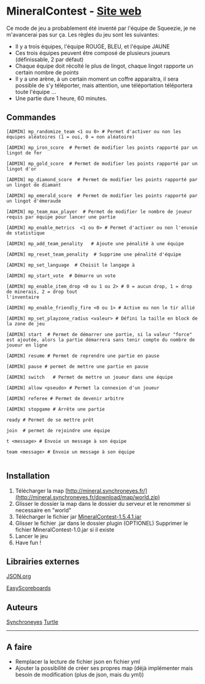 # MineralContest - [Site web](http://mineral.synchroneyes.fr)


Ce mode de jeu a probablement été inventé par l'équipe de Squeezie, je ne m'avancerai pas sur ça.
Les règles du jeu sont les suivantes:

* Il y a trois équipes, l'équipe ROUGE, BLEU, et l'équipe JAUNE
* Ces trois équipes peuvent être composé de plusieurs joueurs (définissable, 2 par défaut)
* Chaque équipe doit récolté le plus de lingot, chaque lingot rapporte un certain nombre de points
* Il y a une arène, à un certain moment un coffre apparaitra, il sera possible de s'y téléporter, mais attention, une téléportation téléportera toute l'équipe ...
* Une partie dure 1 heure, 60 minutes.

## Commandes

```
[ADMIN] mp_randomize_team <1 ou 0> # Permet d'activer ou non les équipes aléatoires (1 = oui, 0 = non aléatoire)

[ADMIN] mp_iron_score  # Permet de modifier les points rapporté par un lingot de fer

[ADMIN] mp_gold_score  # Permet de modifier les points rapporté par un lingot d'or

[ADMIN] mp_diamond_score  # Permet de modifier les points rapporté par un lingot de diamant

[ADMIN] mp_emerald_score  # Permet de modifier les points rapporté par un lingot d'émeraude

[ADMIN] mp_team_max_player  # Permet de modifier le nombre de joueur requis par équipe pour lancer une partie

[ADMIN] mp_enable_metrics  <1 ou 0> # Permet d'activer ou non l'envoie de statistique

[ADMIN] mp_add_team_penality   # Ajoute une pénalité à une équipe

[ADMIN] mp_reset_team_penality  # Supprime une pénalité d'équipe

[ADMIN] mp_set_language  # Choisit le langage à 

[ADMIN] mp_start_vote  # Démarre un vote

[ADMIN] mp_enable_item_drop <0 ou 1 ou 2> # 0 = aucun drop, 1 = drop de minerais, 2 = drop tout 
l'inventaire

[ADMIN] mp_enable_friendly_fire <0 ou 1> # Active ou non le tir allié

[ADMIN] mp_set_playzone_radius <valeur> # Défini la taille en block de la zone de jeu

[ADMIN] start  # Permet de démarrer une partie, si la valeur "force" est ajoutée, alors la partie démarrera sans tenir compte du nombre de joueur en ligne

[ADMIN] resume # Permet de reprendre une partie en pause

[ADMIN] pause # permet de mettre une partie en pause

[ADMIN] switch   # Permet de mettre un joueur dans une équipe

[ADMIN] allow <pseudo> # Permet la connexion d'un joueur

[ADMIN] referee # Permet de devenir arbitre

[ADMIN] stopgame # Arrête une partie

ready # Permet de se mettre prêt

join  # permet de rejoindre une équipe

t <message> # Envoie un message à son équipe

team <message> # Envoie un message à son équipe


```

## Installation

1. Télécharger la map [http://mineral.synchroneyes.fr/](http://mineral.synchroneyes.fr/download/map/world.zip)
2. Glisser le dossier la map dans le dossier du serveur et le renommer si necessaire en "world"
3. Télécharger le fichier jar [MineralContest-1.5.4.1.jar](https://github.com/jaunefra/MineralContest/releases/download/1.5.4.1/MineralContest-1.5.4.1.jar)
4. Glisser  le fichier .jar dans le dossier plugin
(OPTIONEL) Supprimer le fichier MineralContest-1.0.jar si il existe
5. Lancer le jeu
6. Have fun !

## Librairies externes
[JSON.org](https://stleary.github.io/JSON-java/)

[EasyScoreboards](https://github.com/WinterAlexander/EasyScoreboards)

## Auteurs
[Synchroneyes](https://github.com/jaunefra)
[Turtle](https://github.com/IliasElabbassi)


___

## A faire
- Remplacer la lecture de fichier json en fichier yml
- Ajouter la possibilité de créer ses propres map (déjà implémenter mais besoin de modification (plus de json, mais du yml))
